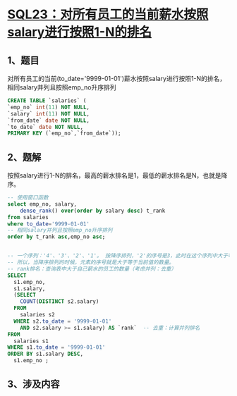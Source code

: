 # [SQL23：对所有员工的当前薪水按照salary进行按照1-N的排名](https://www.nowcoder.com/practice/b9068bfe5df74276bd015b9729eec4bf?tpId=82&&tqId=29775&rp=1&ru=/ta/sql&qru=/ta/sql/question-ranking)

## 1、题目

对所有员工的当前(to_date='9999-01-01')薪水按照salary进行按照1-N的排名，相同salary并列且按照emp_no升序排列

```sql
CREATE TABLE `salaries` (
`emp_no` int(11) NOT NULL,
`salary` int(11) NOT NULL,
`from_date` date NOT NULL,
`to_date` date NOT NULL,
PRIMARY KEY (`emp_no`,`from_date`));
```

## 2、题解


按照salary进行1-N的排名，最高的薪水排名是1，最低的薪水排名是N，也就是降序。

```sql
-- 使用窗口函数
select emp_no, salary, 
    dense_rank() over(order by salary desc) t_rank
from salaries
where to_date='9999-01-01'
-- 相同salary并列且按照emp_no升序排列
order by t_rank asc,emp_no asc;


-- 一个序列：'4'、'3'、'2'、'1'。 按降序排列，'2'的序号是3，此时在这个序列中大于等于当前值的数量也是3
-- 所以，当降序排列的时候，元素的序号就是大于等于当前值的数量。
-- rank排名：查询表中大于自己薪水的员工的数量（考虑并列：去重）
SELECT 
  s1.emp_no,
  s1.salary,
  (SELECT 
    COUNT(DISTINCT s2.salary) 
  FROM
    salaries s2 
  WHERE s2.to_date = '9999-01-01' 
    AND s2.salary >= s1.salary) AS `rank`  -- 去重：计算并列排名
FROM
  salaries s1 
WHERE s1.to_date = '9999-01-01' 
ORDER BY s1.salary DESC,
  s1.emp_no ;
```

## 3、涉及内容